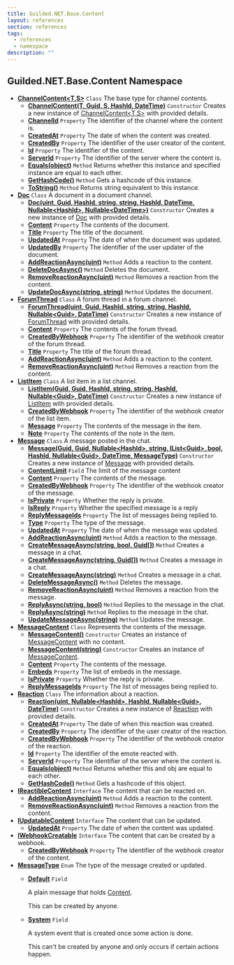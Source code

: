 ```yaml
---
title: Guilded.NET.Base.Content
layout: references
section: references
tags:
  - references
  - namespace
description: ""
---
```


## Guilded.NET.Base.Content Namespace
- **[ChannelContent&lt;T,S&gt;](ChannelContent_T,S_ 'Guilded.NET.Base.Content.ChannelContent<T,S>')** `Class`
  The base type for channel contents.
  - **[ChannelContent(T, Guid, S, HashId, DateTime)](ChannelContent_T,S_.ChannelContent(T,Guid,S,HashId,DateTime) 'Guilded.NET.Base.Content.ChannelContent<T,S>.ChannelContent(T, System.Guid, S, Guilded.NET.Base.HashId, System.DateTime)')** `Constructor`
    Creates a new instance of [ChannelContent&lt;T,S&gt;](ChannelContent_T,S_ 'Guilded.NET.Base.Content.ChannelContent<T,S>') with provided details.
  - **[ChannelId](ChannelContent_T,S_.ChannelId 'Guilded.NET.Base.Content.ChannelContent<T,S>.ChannelId')** `Property`
    The identifier of the channel where the content is.
  - **[CreatedAt](ChannelContent_T,S_.CreatedAt 'Guilded.NET.Base.Content.ChannelContent<T,S>.CreatedAt')** `Property`
    The date of when the content was created.
  - **[CreatedBy](ChannelContent_T,S_.CreatedBy 'Guilded.NET.Base.Content.ChannelContent<T,S>.CreatedBy')** `Property`
    The identifier of the user creator of the content.
  - **[Id](ChannelContent_T,S_.Id 'Guilded.NET.Base.Content.ChannelContent<T,S>.Id')** `Property`
    The identifier of the content.
  - **[ServerId](ChannelContent_T,S_.ServerId 'Guilded.NET.Base.Content.ChannelContent<T,S>.ServerId')** `Property`
    The identifier of the server where the content is.
  - **[Equals(object)](ChannelContent_T,S_.Equals(object) 'Guilded.NET.Base.Content.ChannelContent<T,S>.Equals(object)')** `Method`
    Returns whether this instance and specified instance are equal to each other.
  - **[GetHashCode()](ChannelContent_T,S_.GetHashCode() 'Guilded.NET.Base.Content.ChannelContent<T,S>.GetHashCode()')** `Method`
    Gets a hashcode of this instance.
  - **[ToString()](ChannelContent_T,S_.ToString() 'Guilded.NET.Base.Content.ChannelContent<T,S>.ToString()')** `Method`
    Returns string equivalent to this instance.
- **[Doc](Doc 'Guilded.NET.Base.Content.Doc')** `Class`
  A document in a document channel.
  - **[Doc(uint, Guid, HashId, string, string, HashId, DateTime, Nullable&lt;HashId&gt;, Nullable&lt;DateTime&gt;)](Doc.Doc(uint,Guid,HashId,string,string,HashId,DateTime,Nullable_HashId_,Nullable_DateTime_) 'Guilded.NET.Base.Content.Doc.Doc(uint, System.Guid, Guilded.NET.Base.HashId, string, string, Guilded.NET.Base.HashId, System.DateTime, System.Nullable<Guilded.NET.Base.HashId>, System.Nullable<System.DateTime>)')** `Constructor`
    Creates a new instance of [Doc](Doc 'Guilded.NET.Base.Content.Doc') with provided details.
  - **[Content](Doc.Content 'Guilded.NET.Base.Content.Doc.Content')** `Property`
    The contents of the document.
  - **[Title](Doc.Title 'Guilded.NET.Base.Content.Doc.Title')** `Property`
    The title of the document.
  - **[UpdatedAt](Doc.UpdatedAt 'Guilded.NET.Base.Content.Doc.UpdatedAt')** `Property`
    The date of when the document was updated.
  - **[UpdatedBy](Doc.UpdatedBy 'Guilded.NET.Base.Content.Doc.UpdatedBy')** `Property`
    The identifier of the user updater of the document.
  - **[AddReactionAsync(uint)](Doc.AddReactionAsync(uint) 'Guilded.NET.Base.Content.Doc.AddReactionAsync(uint)')** `Method`
    Adds a reaction to the content.
  - **[DeleteDocAsync()](Doc.DeleteDocAsync() 'Guilded.NET.Base.Content.Doc.DeleteDocAsync()')** `Method`
    Deletes the document.
  - **[RemoveReactionAsync(uint)](Doc.RemoveReactionAsync(uint) 'Guilded.NET.Base.Content.Doc.RemoveReactionAsync(uint)')** `Method`
    Removes a reaction from the content.
  - **[UpdateDocAsync(string, string)](Doc.UpdateDocAsync(string,string) 'Guilded.NET.Base.Content.Doc.UpdateDocAsync(string, string)')** `Method`
    Updates the document.
- **[ForumThread](ForumThread 'Guilded.NET.Base.Content.ForumThread')** `Class`
  A forum thread in a forum channel.
  - **[ForumThread(uint, Guid, HashId, string, string, HashId, Nullable&lt;Guid&gt;, DateTime)](ForumThread.ForumThread(uint,Guid,HashId,string,string,HashId,Nullable_Guid_,DateTime) 'Guilded.NET.Base.Content.ForumThread.ForumThread(uint, System.Guid, Guilded.NET.Base.HashId, string, string, Guilded.NET.Base.HashId, System.Nullable<System.Guid>, System.DateTime)')** `Constructor`
    Creates a new instance of [ForumThread](ForumThread 'Guilded.NET.Base.Content.ForumThread') with provided details.
  - **[Content](ForumThread.Content 'Guilded.NET.Base.Content.ForumThread.Content')** `Property`
    The contents of the forum thread.
  - **[CreatedByWebhook](ForumThread.CreatedByWebhook 'Guilded.NET.Base.Content.ForumThread.CreatedByWebhook')** `Property`
    The identifier of the webhook creator of the forum thread.
  - **[Title](ForumThread.Title 'Guilded.NET.Base.Content.ForumThread.Title')** `Property`
    The title of the forum thread.
  - **[AddReactionAsync(uint)](ForumThread.AddReactionAsync(uint) 'Guilded.NET.Base.Content.ForumThread.AddReactionAsync(uint)')** `Method`
    Adds a reaction to the content.
  - **[RemoveReactionAsync(uint)](ForumThread.RemoveReactionAsync(uint) 'Guilded.NET.Base.Content.ForumThread.RemoveReactionAsync(uint)')** `Method`
    Removes a reaction from the content.
- **[ListItem](ListItem 'Guilded.NET.Base.Content.ListItem')** `Class`
  A list item in a list channel.
  - **[ListItem(Guid, Guid, HashId, string, string, HashId, Nullable&lt;Guid&gt;, DateTime)](ListItem.ListItem(Guid,Guid,HashId,string,string,HashId,Nullable_Guid_,DateTime) 'Guilded.NET.Base.Content.ListItem.ListItem(System.Guid, System.Guid, Guilded.NET.Base.HashId, string, string, Guilded.NET.Base.HashId, System.Nullable<System.Guid>, System.DateTime)')** `Constructor`
    Creates a new instance of [ListItem](ListItem 'Guilded.NET.Base.Content.ListItem') with provided details.
  - **[CreatedByWebhook](ListItem.CreatedByWebhook 'Guilded.NET.Base.Content.ListItem.CreatedByWebhook')** `Property`
    The identifier of the webhook creator of the list item.
  - **[Message](ListItem.Message 'Guilded.NET.Base.Content.ListItem.Message')** `Property`
    The contents of the message in the item.
  - **[Note](ListItem.Note 'Guilded.NET.Base.Content.ListItem.Note')** `Property`
    The contents of the note in the item.
- **[Message](Message 'Guilded.NET.Base.Content.Message')** `Class`
  A message posted in the chat.
  - **[Message(Guid, Guid, Nullable&lt;HashId&gt;, string, IList&lt;Guid&gt;, bool, HashId, Nullable&lt;Guid&gt;, DateTime, MessageType)](Message.Message(Guid,Guid,Nullable_HashId_,string,IList_Guid_,bool,HashId,Nullable_Guid_,DateTime,MessageType) 'Guilded.NET.Base.Content.Message.Message(System.Guid, System.Guid, System.Nullable<Guilded.NET.Base.HashId>, string, System.Collections.Generic.IList<System.Guid>, bool, Guilded.NET.Base.HashId, System.Nullable<System.Guid>, System.DateTime, Guilded.NET.Base.Content.MessageType)')** `Constructor`
    Creates a new instance of [Message](Message 'Guilded.NET.Base.Content.Message') with provided details.
  - **[ContentLimit](Message.ContentLimit 'Guilded.NET.Base.Content.Message.ContentLimit')** `Field`
    The limit of the message content
  - **[Content](Message.Content 'Guilded.NET.Base.Content.Message.Content')** `Property`
    The contents of the message.
  - **[CreatedByWebhook](Message.CreatedByWebhook 'Guilded.NET.Base.Content.Message.CreatedByWebhook')** `Property`
    The identifier of the webhook creator of the message.
  - **[IsPrivate](Message.IsPrivate 'Guilded.NET.Base.Content.Message.IsPrivate')** `Property`
    Whether the reply is private.
  - **[IsReply](Message.IsReply 'Guilded.NET.Base.Content.Message.IsReply')** `Property`
    Whether the specified message is a reply
  - **[ReplyMessageIds](Message.ReplyMessageIds 'Guilded.NET.Base.Content.Message.ReplyMessageIds')** `Property`
    The list of messages being replied to.
  - **[Type](Message.Type 'Guilded.NET.Base.Content.Message.Type')** `Property`
    The type of the message.
  - **[UpdatedAt](Message.UpdatedAt 'Guilded.NET.Base.Content.Message.UpdatedAt')** `Property`
    The date of when the message was updated.
  - **[AddReactionAsync(uint)](Message.AddReactionAsync(uint) 'Guilded.NET.Base.Content.Message.AddReactionAsync(uint)')** `Method`
    Adds a reaction to the message.
  - **[CreateMessageAsync(string, bool, Guid[])](Message.CreateMessageAsync(string,bool,Guid[]) 'Guilded.NET.Base.Content.Message.CreateMessageAsync(string, bool, System.Guid[])')** `Method`
    Creates a message in a chat.
  - **[CreateMessageAsync(string, Guid[])](Message.CreateMessageAsync(string,Guid[]) 'Guilded.NET.Base.Content.Message.CreateMessageAsync(string, System.Guid[])')** `Method`
    Creates a message in a chat.
  - **[CreateMessageAsync(string)](Message.CreateMessageAsync(string) 'Guilded.NET.Base.Content.Message.CreateMessageAsync(string)')** `Method`
    Creates a message in a chat.
  - **[DeleteMessageAsync()](Message.DeleteMessageAsync() 'Guilded.NET.Base.Content.Message.DeleteMessageAsync()')** `Method`
    Deletes the message.
  - **[RemoveReactionAsync(uint)](Message.RemoveReactionAsync(uint) 'Guilded.NET.Base.Content.Message.RemoveReactionAsync(uint)')** `Method`
    Removes a reaction from the message.
  - **[ReplyAsync(string, bool)](Message.ReplyAsync(string,bool) 'Guilded.NET.Base.Content.Message.ReplyAsync(string, bool)')** `Method`
    Replies to the message in the chat.
  - **[ReplyAsync(string)](Message.ReplyAsync(string) 'Guilded.NET.Base.Content.Message.ReplyAsync(string)')** `Method`
    Replies to the message in the chat.
  - **[UpdateMessageAsync(string)](Message.UpdateMessageAsync(string) 'Guilded.NET.Base.Content.Message.UpdateMessageAsync(string)')** `Method`
    Updates the message.
- **[MessageContent](MessageContent 'Guilded.NET.Base.Content.MessageContent')** `Class`
  Represents the contents of the message.
  - **[MessageContent()](MessageContent.MessageContent() 'Guilded.NET.Base.Content.MessageContent.MessageContent()')** `Constructor`
    Creates an instance of [MessageContent](MessageContent 'Guilded.NET.Base.Content.MessageContent') with no content.
  - **[MessageContent(string)](MessageContent.MessageContent(string) 'Guilded.NET.Base.Content.MessageContent.MessageContent(string)')** `Constructor`
    Creates an instance of [MessageContent](MessageContent 'Guilded.NET.Base.Content.MessageContent').
  - **[Content](MessageContent.Content 'Guilded.NET.Base.Content.MessageContent.Content')** `Property`
    The contents of the message.
  - **[Embeds](MessageContent.Embeds 'Guilded.NET.Base.Content.MessageContent.Embeds')** `Property`
    The list of embeds in the message.
  - **[IsPrivate](MessageContent.IsPrivate 'Guilded.NET.Base.Content.MessageContent.IsPrivate')** `Property`
    Whether the reply is private.
  - **[ReplyMessageIds](MessageContent.ReplyMessageIds 'Guilded.NET.Base.Content.MessageContent.ReplyMessageIds')** `Property`
    The list of messages being replied to.
- **[Reaction](Reaction 'Guilded.NET.Base.Content.Reaction')** `Class`
  The information about a reaction.
  - **[Reaction(uint, Nullable&lt;HashId&gt;, HashId, Nullable&lt;Guid&gt;, DateTime)](Reaction.Reaction(uint,Nullable_HashId_,HashId,Nullable_Guid_,DateTime) 'Guilded.NET.Base.Content.Reaction.Reaction(uint, System.Nullable<Guilded.NET.Base.HashId>, Guilded.NET.Base.HashId, System.Nullable<System.Guid>, System.DateTime)')** `Constructor`
    Creates a new instance of [Reaction](Reaction 'Guilded.NET.Base.Content.Reaction') with provided details.
  - **[CreatedAt](Reaction.CreatedAt 'Guilded.NET.Base.Content.Reaction.CreatedAt')** `Property`
    The date of when this reaction was created.
  - **[CreatedBy](Reaction.CreatedBy 'Guilded.NET.Base.Content.Reaction.CreatedBy')** `Property`
    The identifier of the user creator of the reaction.
  - **[CreatedByWebhook](Reaction.CreatedByWebhook 'Guilded.NET.Base.Content.Reaction.CreatedByWebhook')** `Property`
    The identifier of the webhook creator of the reaction.
  - **[Id](Reaction.Id 'Guilded.NET.Base.Content.Reaction.Id')** `Property`
    The identifier of the emote reacted with.
  - **[ServerId](Reaction.ServerId 'Guilded.NET.Base.Content.Reaction.ServerId')** `Property`
    The identifier of the server where the content is.
  - **[Equals(object)](Reaction.Equals(object) 'Guilded.NET.Base.Content.Reaction.Equals(object)')** `Method`
    Returns whether this and obj are equal to each other.
  - **[GetHashCode()](Reaction.GetHashCode() 'Guilded.NET.Base.Content.Reaction.GetHashCode()')** `Method`
    Gets a hashcode of this object.
- **[IReactibleContent](IReactibleContent 'Guilded.NET.Base.Content.IReactibleContent')** `Interface`
  The content that can be reacted on.
  - **[AddReactionAsync(uint)](IReactibleContent.AddReactionAsync(uint) 'Guilded.NET.Base.Content.IReactibleContent.AddReactionAsync(uint)')** `Method`
    Adds a reaction to the content.
  - **[RemoveReactionAsync(uint)](IReactibleContent.RemoveReactionAsync(uint) 'Guilded.NET.Base.Content.IReactibleContent.RemoveReactionAsync(uint)')** `Method`
    Removes a reaction from the content.
- **[IUpdatableContent](IUpdatableContent 'Guilded.NET.Base.Content.IUpdatableContent')** `Interface`
  The content that can be updated.
  - **[UpdatedAt](IUpdatableContent.UpdatedAt 'Guilded.NET.Base.Content.IUpdatableContent.UpdatedAt')** `Property`
    The date of when the content was updated.
- **[IWebhookCreatable](IWebhookCreatable 'Guilded.NET.Base.Content.IWebhookCreatable')** `Interface`
  The content that can be created by a webhook.
  - **[CreatedByWebhook](IWebhookCreatable.CreatedByWebhook 'Guilded.NET.Base.Content.IWebhookCreatable.CreatedByWebhook')** `Property`
    The identifier of the webhook creator of the content.
- **[MessageType](MessageType 'Guilded.NET.Base.Content.MessageType')** `Enum`
  The type of the message created or updated.
  - **[Default](MessageType#Guilded.NET.Base.Content.MessageType.Default 'Guilded.NET.Base.Content.MessageType.Default')** `Field`
      
    A plain message that holds [Content](Message.Content 'Guilded.NET.Base.Content.Message.Content').  
      
    This can be created by anyone.
  - **[System](MessageType#Guilded.NET.Base.Content.MessageType.System 'Guilded.NET.Base.Content.MessageType.System')** `Field`
      
    A system event that is created once some action is done.  
      
    This can't be created by anyone and only occurs if certain actions happen.